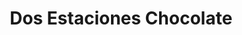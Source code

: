 ---
title: "Dos Estaciones Chocolate"
url: /beilngries/dos-estaciones-chocolate/
shop: Schokolade
---